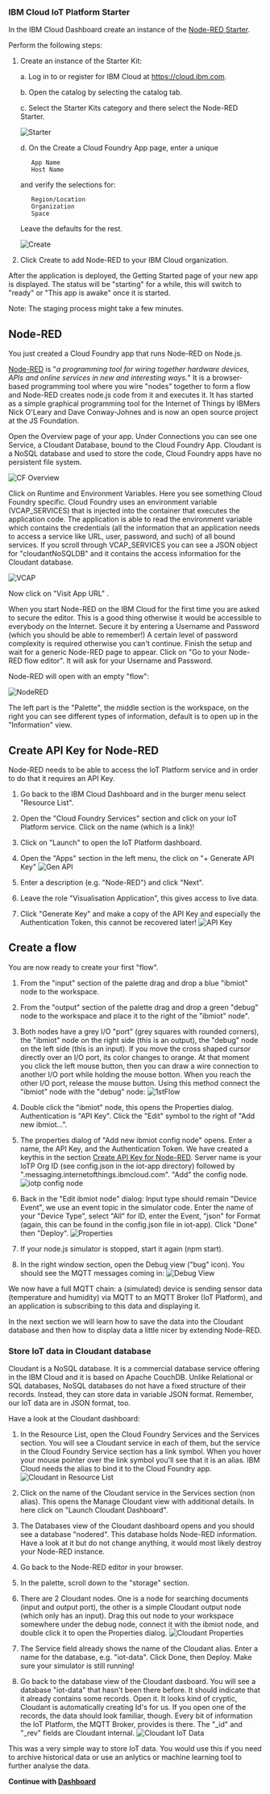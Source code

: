 ### IBM Cloud IoT Platform Starter

In the IBM Cloud Dashboard create an instance of the [Node-RED Starter](https://cloud.ibm.com/docs/starters/Node-RED?topic=starters-gettingstarted#nodered).

Perform the following steps:

1.   Create an instance of the Starter Kit:

        a. Log in to or register for IBM Cloud at https://cloud.ibm.com.

        b. Open the catalog by selecting the catalog tab.

        c. Select the Starter Kits category and there select the Node-RED Starter.

        ![Starter](images/catalog-nodered.png)

        d. On the Create a Cloud Foundry App page, enter a unique

            App Name
            Host Name

        and verify the selections  for:   

            Region/Location
            Organization
            Space

        Leave the defaults for the rest.    
       
       ![Create](images/create-nodered.png)

2. Click Create to add Node-RED to your IBM Cloud organization.   

After the application is deployed, the Getting Started page of your new app is displayed. The status will be "starting" for a while, this will switch to "ready" or "This app is awake" once it is started.
        
Note: The staging process might take a few minutes.


## Node-RED

You just created a Cloud Foundry app that runs Node-RED on Node.js. 

[Node-RED](https://nodered.org/) is "_a programming tool for wiring together hardware devices, APIs and online services in new and interesting ways._" It is a browser-based programming tool where you wire "nodes" together to form a flow and Node-RED creates node.js code from it and executes it. It has started as a simple graphical programming tool for the Internet of Things by IBMers Nick O'Leary and Dave Conway-Johnes and is now an open source project at the JS Foundation.

Open the Overview page of your app. Under Connections you can see one Service, a Cloudant Database, bound to the Cloud Foundry App. Cloudant is a NoSQL database and used to store the code, Cloud Foundry apps have no persistent file system.

![CF Overview](images/nodered-overview.png)

Click on Runtime and Environment Variables. Here you see something Cloud Foundry specific. Cloud Foundry uses an environment variable (VCAP_SERVICES) that is injected into the container that executes the application code. The application is able to read the environment variable which contains the credentials (all the information that an application needs to access a service like URL, user, password, and such) of all bound services. If you scroll through VCAP_SERVICES you can see a JSON object for "cloudantNoSQLDB" and it contains the access information for the Cloudant database. 

![VCAP](images/nodered-runtime.png)

Now click on "Visit App URL" .

When you start Node-RED on the IBM Cloud for the first time you are asked to secure the editor. This is a good thing otherwise it would be accessible to everybody on the Internet. Secure it by entering a Username and Password (which you should be able to remember!) A certain level of password complexity is required otherwise you can't continue. Finish the setup and wait for a generic Node-RED page to appear. Click on "Go to your Node-RED flow editor". It will ask for your Username and Password. 

Node-RED will open with an empty "flow":

![NodeRED](images/nodered-editor.png)

The left part is the "Palette", the middle section is the workspace, on the right you can see different types of information, default is to open up in the "Information" view.

## Create API Key for Node-RED

Node-RED needs to be able to access the IoT Platform service and in order to do that it requires an API Key.

1. Go back to the IBM Cloud Dashboard and in the burger menu select "Resource List".

2. Open the "Cloud Foundry Services" section and click on your IoT Platform service. Click on the name (which is a link)!

3. Click on "Launch" to open the IoT Platform dashboard.

4. Open the "Apps" section in the left menu, the click on "+ Generate API Key"
    ![Gen API](images/iotp-api-key.png)

5. Enter a description (e.g. "Node-RED") and click "Next".

6. Leave the role "Visualisation Application", this gives access to live data.

7. Click "Generate Key" and make a copy of the API Key and especially the Authentication Token, this cannot be recovered later!
![API Key](images/api-key.png)


## Create a flow

You are now ready to create your first "flow".  

1. From the "input" section of the palette drag and drop a blue "ibmiot" node to the workspace.

2. From the "output" section of the palette drag and drop a green "debug" node to the workspace and place it to the right of the "ibmiot" node".

3. Both nodes have a grey I/O "port" (grey squares with rounded corners), the "ibmiot" node on the right side (this is an output), the "debug" node on the left side (this is an input). If you move the cross shaped cursor directly over an I/O port, its color changes to orange. At that moment you click the left mouse button, then you can draw a wire connection to another I/O port while holding the mouse botton. When you reach the other I/O port, release the mouse button. Using this method connect the "ibmiot" node with the "debug" node:
![1stFlow](images/FirstFlow.png)

4. Double click the "ibmiot" node, this opens the Properties dialog. Authentication is "API Key". Click the "Edit" symbol to the right of "Add new ibmiot...".

5. The properties dialog of "Add new ibmiot config node" opens. Enter a name, the API Key, and the Authentication Token. We have created a keythis in the section [Create API Key for Node-RED](#Create-API-Key-for-Node-RED). Server name is your IoTP Org ID (see config.json in the iot-app directory) followed by ".messaging.internetofthings.ibmcloud.com". "Add" the config node.
![iotp config node](images/iotp-config-node.png)

6. Back in the "Edit ibmiot node" dialog:
Input type should remain "Device Event", we use an event topic in the simulator code.
Enter the name of your "Device Type", select "All" for ID, enter the Event, "json" for Format (again, this can be found in the config.json file in iot-app). Click "Done" then "Deploy". 
![Properties](images/ibmiot-node.png)

7. If your node.js simulator is stopped, start it again (npm start).

8. In the right window section, open the Debug view ("bug" icon). You should see the MQTT messages coming in:
![Debug View](images/DebugInfoMQTT.png)

 We now have a full MQTT chain: a (simulated)  device is sending sensor data (temperature and humidity) via MQTT to an MQTT Broker (IoT Platform), and an application is subscribing to this data and displaying it. 

 In the next section we will learn how to save the data into the Cloudant database and then how to display data a little nicer by extending Node-RED.

### Store IoT data in Cloudant database

Cloudant is a NoSQL database. It is a commercial database service offering in the IBM Cloud and it is based on Apache CouchDB. Unlike Relational or SQL databases, NoSQL databases do not have a fixed structure of their records. Instead, they can store data in variable JSON format. Remember, our IoT data are in JSON format, too.

Have a look at the Cloudant dashboard:

1. In the Resource List, open the Cloud Foundry Services and the Services section. You will see a Cloudant service in each of them, but the service in the Cloud Foundry Service section has a link symbol. When you hover your mouse pointer over the link symbol you'll see that it is an alias. IBM Cloud needs the alias to bind it to the Cloud Foundry app.
![Cloudant in Resource List](images/Cloudant.png)

2. Click on the name of the Cloudant service in the Services section (non alias). This opens the Manage Cloudant view with additional details. In here click on "Launch Cloudant Dashboard".

3. The Databases view of the Cloudant dashboard opens and you should see a database "nodered". This database holds Node-RED information. Have a look at it but do not change anything, it would most likely destroy your Node-RED instance.

4. Go back to the Node-RED editor in your browser.

5. In the palette, scroll down to the "storage" section.

6. There are 2 Cloudant nodes. One is a node for searching documents (input and output port), the other is a simple Cloudant output node (which only has an input). Drag this out node to your workspace somewhere under the debug node, connect it with the ibmiot node, and double click it to open the Properties dialog.
![Cloudant Properties](images/CloudantProperties.png)

7. The Service field already shows the name of the Cloudant alias.
Enter a name for the database, e.g. "iot-data". Click Done, then Deploy.
Make sure your simulator is still running!

8. Go back to the database view of the Cloudant dasboard. You will see a database "iot-data" that hasn't been there before. It should indicate that it already contains some records. Open it.
It looks kind of cryptic, Cloudant is automatically creating Id's for us. If you open one of the records, the data should look familiar, though. Every bit of information the IoT Platform, the MQTT Broker, provides is there. The "_id" and "_rev" fields are Cloudant internal.
![Cloudant IoT Data](images/CloudantIoTData.png)

This was a very simple way to store IoT data. You would use this if you need to archive historical data or use an anlytics or machine learning tool to further analyse the data.

__Continue with [Dashboard ](DASHBOARD.md)__   